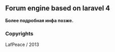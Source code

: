## Forum engine based on laravel 4

**Более подробная инфа позже.**

### Copyrights

LafPeace / 2013

